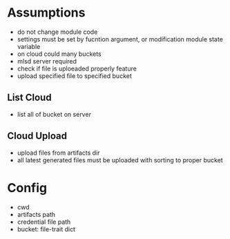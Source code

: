 # Assumptions
- do not change module code
- settings must be set by fucntion argument, or modification module state variable
- on cloud could many buckets 
- mlsd server required
- check if file is uploeaded properly feature
- upload specified file to specified bucket

## List Cloud
- list all of bucket on server

## Cloud Upload
- upload files from artifacts dir
- all latest generated files must be uploaded with sorting to proper bucket

# Config
- cwd
- artifacts path
- credential file path
- bucket: file-trait dict


